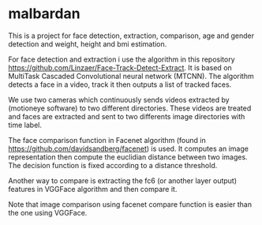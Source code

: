 # malbardan

This is a project for face detection, extraction, comparison, age and gender detection and weight, height and bmi estimation.

For face detection and extraction i use the algorithm in this repository https://github.com/Linzaer/Face-Track-Detect-Extract. It is based on MultiTask Cascaded Convolutional neural network (MTCNN). The algorithm detects a face in a video, track it then outputs a list of tracked faces. 

We use two cameras which continuously sends videos extracted by (motioneye software) to two different directories. These videos are treated and faces are extracted and sent to two differents image directories with time label.

The face comparison function in Facenet algorithm (found in  https://github.com/davidsandberg/facenet) is used. It computes  an image representation then compute the euclidian distance between two images. The decision function is fixed according to a distance threshold.

Another way to compare is extracting the fc6 (or another layer output) features in VGGFace algorithm and then compare it.

Note that image comparison using facenet compare function is easier than the one using VGGFace.

